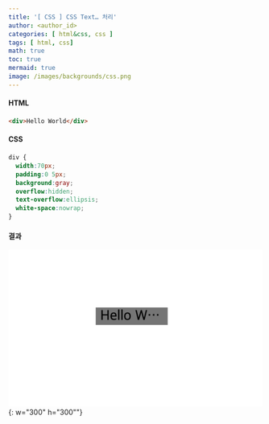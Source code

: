 ```yaml
---
title: '[ CSS ] CSS Text… 처리'
author: <author_id>
categories: [ html&css, css ]
tags: [ html, css]
math: true
toc: true
mermaid: true
image: /images/backgrounds/css.png
---
```



#### HTML
```html
<div>Hello World</div>
```

#### CSS
```css
div {
  width:70px;
  padding:0 5px;
  background:gray;
  overflow:hidden;
  text-overflow:ellipsis;
  white-space:nowrap;
}
```

#### 결과

![images](/images/postImages/css/textOverFlow.png){: w="300" h="300""}
